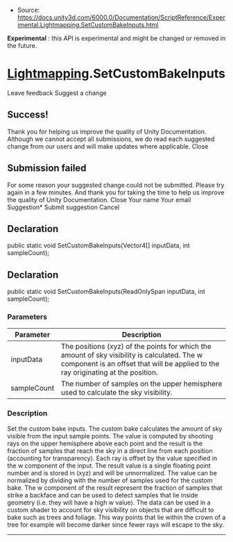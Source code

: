 * Source: https://docs.unity3d.com/6000.0/Documentation/ScriptReference/Experimental.Lightmapping.SetCustomBakeInputs.html

**Experimental** : this API is experimental and might be changed or removed in the future.
#  [Lightmapping](https://docs.unity3d.com/6000.0/Documentation/ScriptReference/Experimental.Lightmapping.html).SetCustomBakeInputs
Leave feedback
Suggest a change
## Success!
Thank you for helping us improve the quality of Unity Documentation. Although we cannot accept all submissions, we do read each suggested change from our users and will make updates where applicable.
Close
## Submission failed
For some reason your suggested change could not be submitted. Please <a>try again</a> in a few minutes. And thank you for taking the time to help us improve the quality of Unity Documentation.
Close
Your name Your email Suggestion* Submit suggestion
Cancel
## Declaration
public static void SetCustomBakeInputs(Vector4[] inputData, int sampleCount); 
## Declaration
public static void SetCustomBakeInputs(ReadOnlySpan<Vector4> inputData, int sampleCount); 
### Parameters
Parameter | Description  
---|---  
inputData | The positions (xyz) of the points for which the amount of sky visibility is calculated. The w component is an offset that will be applied to the ray originating at the position.  
sampleCount | The number of samples on the upper hemisphere used to calculate the sky visibility.  
### Description
Set the custom bake inputs.
The custom bake calculates the amount of sky visible from the input sample points. The value is computed by shooting rays on the upper hemisphere above each point and the result is the fraction of samples that reach the sky in a direct line from each position (accounting for transparency). Each ray is offset by the value specified in the w component of the input. The result value is a single floating point number and is stored in (xyz) and will be unnormalized. The value can be normalized by dividing with the number of samples used for the custom bake. The w component of the result represent the fraction of samples that strike a backface and can be used to detect samples that lie inside geometry (i.e. they will have a high w value). The data can be used in a custom shader to account for sky visibility on objects that are difficult to bake such as trees and foliage. This way points that lie within the crown of a tree for example will become darker since fewer rays will escape to the sky.
* * *
